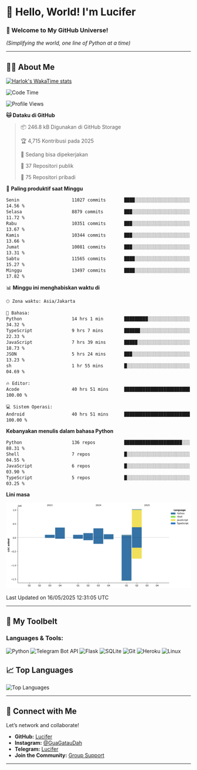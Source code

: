 # 👋 Hello, World! I'm Lucifer 

### 🚀 Welcome to My GitHub Universe!  
*(Simplifying the world, one line of Python at a time)*  

---

## 🧑‍💻 About Me


[![Harlok's WakaTime stats](https://github-readme-stats.vercel.app/api/wakatime?username=LuciferReborns)](https://github.com/jonesroot/github-readme-stats)


<!--START_SECTION:waka-->
![Code Time](http://img.shields.io/badge/Code%20Time-194%20hrs%2050%20mins-blue)

![Profile Views](http://img.shields.io/badge/Profil%20dilihat-11-blue)

**🐱 Dataku di GitHub** 

> 📦 246.8 kB Digunakan di GitHub Storage 
 > 
> 🏆 4,715 Kontribusi pada 2025
 > 
> 💼 Sedang bisa dipekerjakan
 > 
> 📜 37 Repositori publik 
 > 
> 🔑 75 Repositori pribadi 
 > 
📅 **Paling produktif saat Minggu** 

```text
Senin                    11027 commits       ████░░░░░░░░░░░░░░░░░░░░░   14.56 % 
Selasa                   8879 commits        ███░░░░░░░░░░░░░░░░░░░░░░   11.72 % 
Rabu                     10351 commits       ███░░░░░░░░░░░░░░░░░░░░░░   13.67 % 
Kamis                    10344 commits       ███░░░░░░░░░░░░░░░░░░░░░░   13.66 % 
Jumat                    10081 commits       ███░░░░░░░░░░░░░░░░░░░░░░   13.31 % 
Sabtu                    11565 commits       ████░░░░░░░░░░░░░░░░░░░░░   15.27 % 
Minggu                   13497 commits       ████░░░░░░░░░░░░░░░░░░░░░   17.82 % 
```


📊 **Minggu ini menghabiskan waktu di** 

```text
🕑︎ Zona waktu: Asia/Jakarta

💬 Bahasa: 
Python                   14 hrs 1 min        █████████░░░░░░░░░░░░░░░░   34.32 % 
TypeScript               9 hrs 7 mins        ██████░░░░░░░░░░░░░░░░░░░   22.33 % 
JavaScript               7 hrs 39 mins       █████░░░░░░░░░░░░░░░░░░░░   18.73 % 
JSON                     5 hrs 24 mins       ███░░░░░░░░░░░░░░░░░░░░░░   13.23 % 
sh                       1 hr 55 mins        █░░░░░░░░░░░░░░░░░░░░░░░░   04.69 % 

🔥 Editor: 
Acode                    40 hrs 51 mins      █████████████████████████   100.00 % 

💻 Sistem Operasi: 
Android                  40 hrs 51 mins      █████████████████████████   100.00 % 
```

**Kebanyakan menulis dalam bahasa Python** 

```text
Python                   136 repos           ██████████████████████░░░   88.31 % 
Shell                    7 repos             █░░░░░░░░░░░░░░░░░░░░░░░░   04.55 % 
JavaScript               6 repos             █░░░░░░░░░░░░░░░░░░░░░░░░   03.90 % 
TypeScript               5 repos             █░░░░░░░░░░░░░░░░░░░░░░░░   03.25 % 
```



**Lini masa**

![Lines of Code chart](https://raw.githubusercontent.com/jonesroot/jonesroot/main/assets/bar_graph.png)


 Last Updated on 16/05/2025 12:31:05 UTC
<!--END_SECTION:waka-->

---


## 🧰 My Toolbelt  

### Languages & Tools:  
![Python](https://img.shields.io/badge/-Python-3776AB?style=flat-square&logo=python&logoColor=white) ![Telegram Bot API](https://img.shields.io/badge/-Telegram%20Bot%20API-2CA5E0?style=flat-square&logo=telegram&logoColor=white) ![Flask](https://img.shields.io/badge/-Flask-000000?style=flat-square&logo=flask&logoColor=white) ![SQLite](https://img.shields.io/badge/-SQLite-003B57?style=flat-square&logo=sqlite&logoColor=white) ![Git](https://img.shields.io/badge/-Git-F05032?style=flat-square&logo=git&logoColor=white) ![Heroku](https://img.shields.io/badge/-Heroku-430098?style=flat-square&logo=heroku&logoColor=white) ![Linux](https://img.shields.io/badge/-Linux-FCC624?style=flat-square&logo=linux&logoColor=black)  


## 📈 Top Languages

![Top Languages](https://github-readme-stats.vercel.app/api/top-langs/?username=jonesroot&layout=compact&theme=tokyonight)  

---


## 🔗 Connect with Me  

Let’s network and collaborate!  
- **GitHub:** [Lucifer](https://github.com/jonesroot/jonesroot/blob/main/README.md)  
- **Instagram:** [@GuaGatauDah](https://instagram.com/guagataudah)  
- **Telegram:** [Lucifer](https://t.me/LuciferReborns)  
- **Join the Community:** [Group Support](https://t.me/GokilSupport)

---

